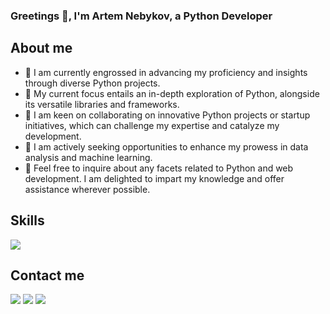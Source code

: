 ### Greetings 👋, I'm Artem Nebykov, a Python Developer

## About me

- 🔭 I am currently engrossed in advancing my proficiency and insights through diverse Python projects.
- 🌱 My current focus entails an in-depth exploration of Python, alongside its versatile libraries and frameworks.
- 👯 I am keen on collaborating on innovative Python projects or startup initiatives, which can challenge my expertise and catalyze my development.
- 🤔 I am actively seeking opportunities to enhance my prowess in data analysis and machine learning.
- 💬 Feel free to inquire about any facets related to Python and web development. I am delighted to impart my knowledge and offer assistance wherever possible.


## Skills
<p>
  <a href="https://skillicons.dev">
    <img src="https://skillicons.dev/icons?i=python,django,docker,git,postgres,postman,sqlite,linux,html,css,vscode, " />
  </a>
</p>


## Contact me
<p>
  <a href="https://www.linkedin.com/in/nbkrtm/"><img src="https://img.shields.io/badge/LinkedIn-0077B5?style=for-the-badge&logo=linkedin&logoColor=white"></a> 
  <a href="https://t.me/nbkrtm"><img src="https://img.shields.io/badge/Telegram-2CA5E0?style=for-the-badge&logo=telegram&logoColor=white"></a> 
  <a href="mailto:nbkrtm2000@icloud.com"><img src="https://img.shields.io/badge/Gmail-D14836?style=for-the-badge&logo=gmail&logoColor=white"></a> 
  <br>
</p>
